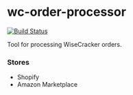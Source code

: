 # wc-order-processor
[![Build Status](https://travis-ci.org/kenahrens/wc-order-processor.svg?branch=master)](https://travis-ci.org/kenahrens/wc-order-processor)

Tool for processing WiseCracker orders.

### Stores
* Shopify
* Amazon Marketplace
